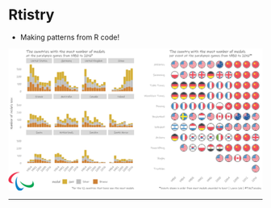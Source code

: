 # Rtistry

* Making patterns from R code!

![Circles](https://github.com/LauraCole2445/TidyTuesday/blob/master/2021/wk_32_paralympics/paralympics_medals.png)

---
